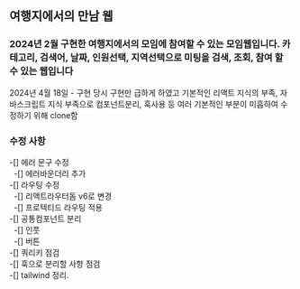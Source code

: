 ## 여행지에서의 만남 웹

### 2024년 2월 구현한 여행지에서의 모임에 참여할 수 있는 모임웹입니다. 카테고리, 검색어, 날짜, 인원선택, 지역선택으로 미팅을 검색, 조회, 참여 할 수 있는 웹입니다

2024년 4월 18일 - 구현 당시 구현만 급하게 하였고 기본적인 리액트 지식의 부족, 자바스크립트 지식 부족으로
컴포넌트분리, 훅사용 등 여러 기본적인 부분이 미흡하여 수정하기 위해 clone함

### 수정 사항

-[] 에러 문구 수정  
&nbsp;&nbsp;-[] 에러바운더리 추가  
-[] 라우팅 수정  
&nbsp;&nbsp;-[] 리액트라우터돔 v6로 변경  
&nbsp;&nbsp;-[] 프로텍티드 라우팅 적용  
-[] 공통컴포넌트 분리  
&nbsp;&nbsp;-[] 인풋  
&nbsp;&nbsp;-[] 버튼  
-[] 쿼리키 점검  
-[] 훅으로 분리할 사항 점검  
-[] tailwind 정리.
